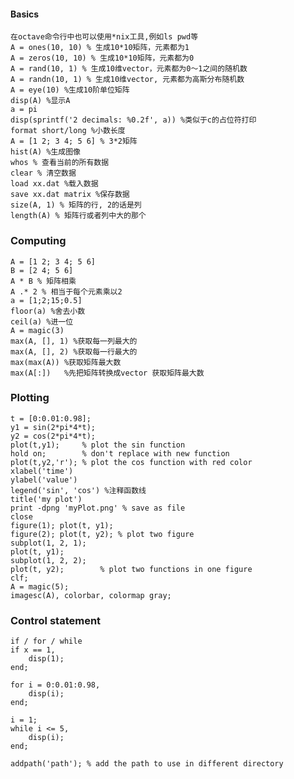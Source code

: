 #### Basics

	在octave命令行中也可以使用*nix工具,例如ls pwd等	
	A = ones(10, 10) % 生成10*10矩阵，元素都为1
	A = zeros(10, 10) % 生成10*10矩阵，元素都为0
	A = rand(10, 1) % 生成10维vector，元素都为0～1之间的随机数
	A = randn(10, 1) % 生成10维vector, 元素都为高斯分布随机数
	A = eye(10) %生成10阶单位矩阵
	disp(A) %显示A
	a = pi
	disp(sprintf('2 decimals: %0.2f', a)) %类似于c的占位符打印
	format short/long %小数长度
	A = [1 2; 3 4; 5 6] % 3*2矩阵
	hist(A) %生成图像	
	whos % 查看当前的所有数据
	clear % 清空数据
	load xx.dat %载入数据
	save xx.dat matrix %保存数据
	size(A, 1) % 矩阵的行, 2的话是列
	length(A) % 矩阵行或者列中大的那个

### Computing

	A = [1 2; 3 4; 5 6]
	B = [2 4; 5 6]
	A * B % 矩阵相乘
	A .* 2 % 相当于每个元素乘以2
	a = [1;2;15;0.5]	
	floor(a) %舍去小数
	ceil(a) %进一位
	A = magic(3)
	max(A, [], 1) %获取每一列最大的
	max(A, [], 2) %获取每一行最大的
	max(max(A)) %获取矩阵最大数
	max(A[:])	%先把矩阵转换成vector 获取矩阵最大数

### Plotting

	t = [0:0.01:0.98];
	y1 = sin(2*pi*4*t);
	y2 = cos(2*pi*4*t);
	plot(t,y1);	 	% plot the sin function
	hold on;		% don't replace with new function
	plot(t,y2,'r');	% plot the cos function with red color
	xlabel('time')
	ylabel('value')
	legend('sin', 'cos') %注释函数线
	title('my plot')
	print -dpng 'myPlot.png' % save as file
	close
	figure(1); plot(t, y1);
	figure(2); plot(t, y2); % plot two figure
	subplot(1, 2, 1);
	plot(t, y1);
	subplot(1, 2, 2);
	plot(t, y2);		% plot two functions in one figure
	clf;
	A = magic(5);
	imagesc(A), colorbar, colormap gray;

### Control statement

	if / for / while
	if x == 1,
		disp(1);
	end;
	
	for i = 0:0.01:0.98,
		disp(i);
	end;
	
	i = 1;
	while i <= 5,
		disp(i);
	end;

	addpath('path'); % add the path to use in different directory